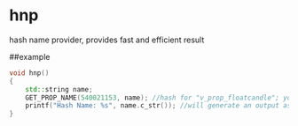 # hnp
hash name provider, provides fast and efficient result


##example

```c++
void hnp()
{
    std::string name;
    GET_PROP_NAME(540021153, name); //hash for "v_prop_floatcandle"; you can convert the hash to string using, to_string function
    printf("Hash Name: %s", name.c_str()); //will generate an output as, "v_prop_floatcandle"
}
```
